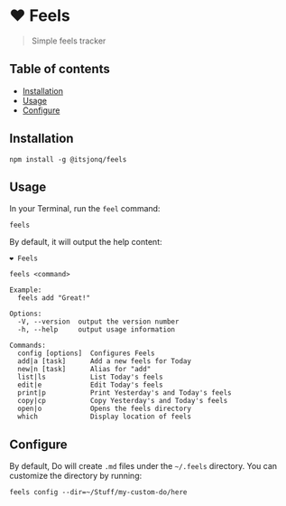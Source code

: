 # ❤ Feels

> Simple feels tracker

## Table of contents

<!-- START doctoc generated TOC please keep comment here to allow auto update -->
<!-- DON'T EDIT THIS SECTION, INSTEAD RE-RUN doctoc TO UPDATE -->

- [Installation](#installation)
- [Usage](#usage)
- [Configure](#configure)

<!-- END doctoc generated TOC please keep comment here to allow auto update -->

## Installation

```
npm install -g @itsjonq/feels
```

## Usage

In your Terminal, run the `feel` command:

```
feels
```

By default, it will output the help content:

```
❤️ Feels

feels <command>

Example:
  feels add "Great!"

Options:
  -V, --version  output the version number
  -h, --help     output usage information

Commands:
  config [options]  Configures Feels
  add|a [task]      Add a new feels for Today
  new|n [task]      Alias for "add"
  list|ls           List Today's feels
  edit|e            Edit Today's feels
  print|p           Print Yesterday's and Today's feels
  copy|cp           Copy Yesterday's and Today's feels
  open|o            Opens the feels directory
  which             Display location of feels
```

## Configure

By default, Do will create `.md` files under the `~/.feels` directory. You can customize the directory by running:

```
feels config --dir=~/Stuff/my-custom-do/here
```

